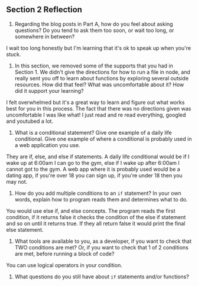 ## Section 2 Reflection

1. Regarding the blog posts in Part A, how do you feel about asking questions? Do you tend to ask them too soon, or wait too long, or somewhere in between?

I wait too long honestly but I'm learning that it's ok to speak up when you're stuck.

1. In this section, we removed some of the supports that you had in Section 1. We didn't give the directions for how to run a file in node, and really sent you off to learn about functions by exploring several outside resources. How did that feel? What was uncomfortable about it? How did it support your learning?

I felt overwhelmed but it's a great way to learn and figure out what works best for you in this process. The fact that there was no directions given was uncomfortable I was like what! I just read and re read everything, googled and youtubed a lot.

1. What is a conditional statement? Give one example of a daily life conditional. Give one example of where a conditional is probably used in a web application you use.

They are if, else, and else if statements. A daily life conditional would be if I wake up at 6:00am I can go to the gym, else if I wake up after 6:00am I cannot got to the gym. A web app where it is probably used would be a dating app, if you're over 18 you can sign up, if you're under 18 then you may not.

1. How do you add multiple conditions to an `if` statement? In your own words, explain how to program reads them and determines what to do.

You would use else if, and else concepts. The program reads the first condition, if it returns false it checks the condition of the else if statement and so on until it returns true. If they all return false it would print the final else statement.

1. What tools are available to you, as a developer, if you want to check that TWO conditions are met? Or, if you want to check that 1 of 2 conditions are met, before running a block of code?

You can use logical operators in your condition.

1. What questions do you still have about `if` statements and/or functions?
